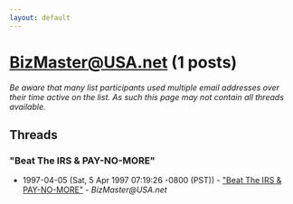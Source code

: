 ```yaml
---
layout: default
---
```


# BizMaster@USA.net (1 posts)

_Be aware that many list participants used multiple email addresses over their time active on the list. As such this page may not contain all threads available._

## Threads

### "Beat The IRS & PAY-NO-MORE"
+ 1997-04-05 (Sat, 5 Apr 1997 07:19:26 -0800 (PST)) - ["Beat The IRS & PAY-NO-MORE"](/archive/1997/04/5ab6f4e1c7e9209dee8216a384b992cf416f8b1cf8d377afa11d4268edd045d0) - _BizMaster@USA.net_

